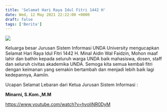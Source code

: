 ```yaml
---
title: 'Selamat Hari Raya Idul Fitri 1442 H'
date: Wed, 12 May 2021 22:22:00 +0000
draft: false
tags: ['Berita']
---
```


![](https://unda.ac.id/2/wp-content/uploads/2021/05/Selamat-Hari-Raya-Idulfitri-1-1024x1024.png)

Keluarga besar Jurusan Sistem Informasi UNDA University mengucapkan Selamat Hari Raya Idul Fitri 1442 H. Minal Aidin Wal Faidzin, Mohon maaf lahir dan bathin kepada seluruh warga UNDA baik mahasiswa, dosen, staff dan seluruh civitas akademika UNDA. Semoga kita semua kembali fitri dengan keimanan yang semakin bertambah dan menjadi lebih baik lagi kedepannya, Aamiin.

Ucapan Selamat Lebaran dari Ketua Jurusan Sistem Informasi :

**Minarni, S.Kom.,M.M**

https://www.youtube.com/watch?v=hvoliNR0DyM